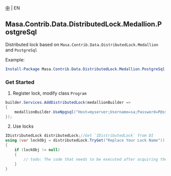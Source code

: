 [中](README.zh-CN.md) | EN

## Masa.Contrib.Data.DistributedLock.Medallion.PostgreSql

Distributed lock based on `Masa.Contrib.Data.DistributedLock.Medallion` and `PostgreSql`

Example:

``` powershell
Install-Package Masa.Contrib.Data.DistributedLock.Medallion.PostgreSql
```

### Get Started

1. Register lock, modify class `Program`

``` C#
builder.Services.AddDistributedLock(medallionBuilder =>
{
    medallionBuilder.UseNpgsql("Host=myserver;Username=sa;Password=P@ssw0rd;Database=identity");
});
```

2. Use locks

``` C#
IDistributedLock distributedLock;//Get `IDistributedLock` from DI
using (var lockObj = distributedLock.TryGet("Replace Your Lock Name"))
{
    if (lockObj != null)
    {
        // todo: The code that needs to be executed after acquiring the distributed lock
    }
}
```